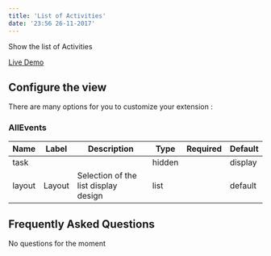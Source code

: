 ```yaml
---
title: 'List of Activities'
date: '23:56 26-11-2017'
---
```


Show the list of Activities

[Live Demo](https://www.allevents3.com/en/demo)

## Configure the view
There are many options for you to customize your extension :
### AllEvents
| Name | Label | Description | Type | Required | Default |
| ---- | ------| ----------- | ---- | -------- | ------- |
| task |  |  | hidden |  | display |
| layout | Layout | Selection of the list display design | list |  | default |

## Frequently Asked Questions
No questions for the moment
